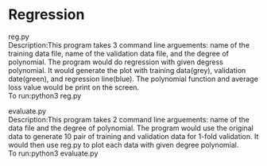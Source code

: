 # Regression

reg.py  <br />
Description:This program takes 3 command line arguements: name of the training data file, name of the validation data file, and the degree of polynomial. The program would do regression with given degress polynomial. It would generate the plot with training data(grey), validation date(green), and regression line(blue). The polynomial function and average loss value would be print on the screen.  <br />
To run:python3 reg.py <trainFile> <validationFile> <degree>

evaluate.py  <br />
Description:This program takes 2 command line arguements: name of the data file and the degree of polynomial. The program would use the original data to generate 10 pair of training and validation data for 1-fold validation. It would then use reg.py to plot each data with given degree polynomial.  <br />
To run:python3 evaluate.py <dataFile> <degree>
